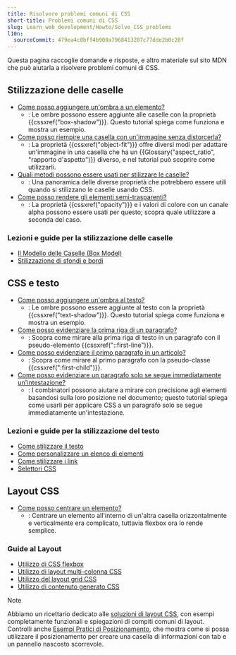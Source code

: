 ```yaml
---
title: Risolvere problemi comuni di CSS
short-title: Problemi comuni di CSS
slug: Learn_web_development/Howto/Solve_CSS_problems
l10n:
  sourceCommit: 479ea4c8bff4b900a7968413287c77dde2b0c20f
---
```


Questa pagina raccoglie domande e risposte, e altro materiale sul sito MDN che può aiutarla a risolvere problemi comuni di CSS.

## Stilizzazione delle caselle

- [Come posso aggiungere un'ombra a un elemento?](/it/docs/Learn_web_development/Howto/Solve_CSS_problems/Add_a_shadow)
  - : Le ombre possono essere aggiunte alle caselle con la proprietà {{cssxref("box-shadow")}}. Questo tutorial spiega come funziona e mostra un esempio.
- [Come posso riempire una casella con un'immagine senza distorcerla?](/it/docs/Learn_web_development/Howto/Solve_CSS_problems/Fill_a_box_with_an_image)
  - : La proprietà {{cssxref("object-fit")}} offre diversi modi per adattare un'immagine in una casella che ha un {{Glossary("aspect_ratio", "rapporto d'aspetto")}} diverso, e nel tutorial può scoprire come utilizzarli.
- [Quali metodi possono essere usati per stilizzare le caselle?](/it/docs/Learn_web_development/Howto/Solve_CSS_problems/Create_fancy_boxes)
  - : Una panoramica delle diverse proprietà che potrebbero essere utili quando si stilizzano le caselle usando CSS.
- [Come posso rendere gli elementi semi-trasparenti?](/it/docs/Learn_web_development/Howto/Solve_CSS_problems/Make_box_transparent)
  - : La proprietà {{cssxref("opacity")}} e i valori di colore con un canale alpha possono essere usati per questo; scopra quale utilizzare a seconda del caso.

### Lezioni e guide per la stilizzazione delle caselle

- [Il Modello delle Caselle (Box Model)](/it/docs/Learn_web_development/Core/Styling_basics/Box_model)
- [Stilizzazione di sfondi e bordi](/it/docs/Learn_web_development/Core/Styling_basics/Backgrounds_and_borders)

## CSS e testo

- [Come posso aggiungere un'ombra al testo?](/it/docs/Learn_web_development/Howto/Solve_CSS_problems/Add_a_text_shadow)
  - : Le ombre possono essere aggiunte al testo con la proprietà {{cssxref("text-shadow")}}. Questo tutorial spiega come funziona e mostra un esempio.
- [Come posso evidenziare la prima riga di un paragrafo?](/it/docs/Learn_web_development/Howto/Solve_CSS_problems/Highlight_first_line)
  - : Scopra come mirare alla prima riga di testo in un paragrafo con il pseudo-elemento {{cssxref("::first-line")}}.
- [Come posso evidenziare il primo paragrafo in un articolo?](/it/docs/Learn_web_development/Howto/Solve_CSS_problems/Highlight_first_para)
  - : Scopra come mirare al primo paragrafo con la pseudo-classe {{cssxref(":first-child")}}.
- [Come posso evidenziare un paragrafo solo se segue immediatamente un'intestazione?](/it/docs/Learn_web_development/Howto/Solve_CSS_problems/Highlight_para_after_h1)
  - : I combinatori possono aiutare a mirare con precisione agli elementi basandosi sulla loro posizione nel documento; questo tutorial spiega come usarli per applicare CSS a un paragrafo solo se segue immediatamente un'intestazione.

### Lezioni e guide per la stilizzazione del testo

- [Come stilizzare il testo](/it/docs/Learn_web_development/Core/Text_styling/Fundamentals)
- [Come personalizzare un elenco di elementi](/it/docs/Learn_web_development/Core/Text_styling/Styling_lists)
- [Come stilizzare i link](/it/docs/Learn_web_development/Core/Text_styling/Styling_links)
- [Selettori CSS](/it/docs/Learn_web_development/Core/Styling_basics/Basic_selectors)

## Layout CSS

- [Come posso centrare un elemento?](/it/docs/Learn_web_development/Howto/Solve_CSS_problems/Center_an_item)
  - : Centrare un elemento all'interno di un'altra casella orizzontalmente e verticalmente era complicato, tuttavia flexbox ora lo rende semplice.

### Guide al Layout

- [Utilizzo di CSS flexbox](/it/docs/Web/CSS/CSS_flexible_box_layout/Basic_concepts_of_flexbox)
- [Utilizzo di layout multi-colonna CSS](/it/docs/Web/CSS/CSS_multicol_layout/Using_multicol_layouts)
- [Utilizzo del layout grid CSS](/it/docs/Web/CSS/CSS_grid_layout/Basic_concepts_of_grid_layout)
- [Utilizzo di contenuto generato CSS](/it/docs/Learn_web_development/Howto/Solve_CSS_problems/Generated_content)

> [!NOTE]
> Abbiamo un ricettario dedicato alle [soluzioni di layout CSS](/it/docs/Web/CSS/Layout_cookbook), con esempi completamente funzionali e spiegazioni di compiti comuni di layout. Controlli anche [Esempi Pratici di Posizionamento](/it/docs/Learn_web_development/Core/CSS_layout/Practical_positioning_examples), che mostra come si possa utilizzare il posizionamento per creare una casella di informazioni con tab e un pannello nascosto scorrevole.
